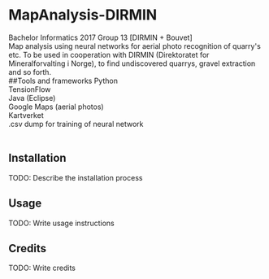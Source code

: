 # MapAnalysis-DIRMIN
Bachelor Informatics 2017 Group 13 [DIRMIN + Bouvet]
</br>
Map analysis using neural networks for aerial photo recognition of quarry's etc. To be used in cooperation with DIRMIN (Direktoratet for Mineralforvalting i Norge), to find undiscovered quarrys, gravel extraction and so forth.
</br>
##Tools and frameworks
Python</br>
TensionFlow</br>
Java (Eclipse)</br>
Google Maps (aerial photos)</br>
Kartverket</br>
.csv dump for training of neural network</br>
</br>

## Installation
TODO: Describe the installation process

## Usage
TODO: Write usage instructions


## Credits
TODO: Write credits
